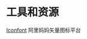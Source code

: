 # 工具和资源

[Iconfont](https://www.iconfont.cn/collections/index?spm=a313x.7781069.1998910419.3)  阿里妈妈矢量图标平台

